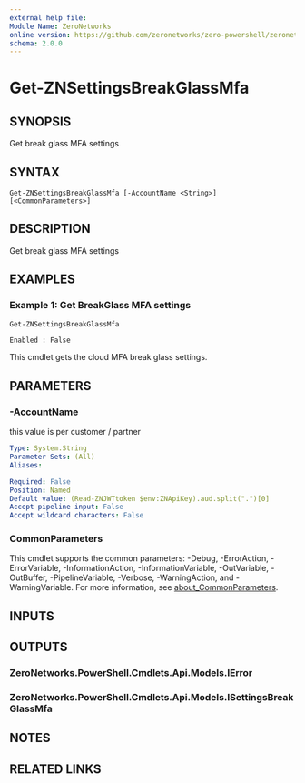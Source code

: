 ```yaml
---
external help file:
Module Name: ZeroNetworks
online version: https://github.com/zeronetworks/zero-powershell/zeronetworks/get-znsettingsbreakglassmfa
schema: 2.0.0
---
```


# Get-ZNSettingsBreakGlassMfa

## SYNOPSIS
Get break glass MFA settings

## SYNTAX

```
Get-ZNSettingsBreakGlassMfa [-AccountName <String>] [<CommonParameters>]
```

## DESCRIPTION
Get break glass MFA settings

## EXAMPLES

### Example 1: Get BreakGlass MFA settings
```powershell
Get-ZNSettingsBreakGlassMfa
```

```output
Enabled : False
```

This cmdlet gets the cloud MFA break glass settings.

## PARAMETERS

### -AccountName
this value is per customer / partner

```yaml
Type: System.String
Parameter Sets: (All)
Aliases:

Required: False
Position: Named
Default value: (Read-ZNJWTtoken $env:ZNApiKey).aud.split(".")[0]
Accept pipeline input: False
Accept wildcard characters: False
```

### CommonParameters
This cmdlet supports the common parameters: -Debug, -ErrorAction, -ErrorVariable, -InformationAction, -InformationVariable, -OutVariable, -OutBuffer, -PipelineVariable, -Verbose, -WarningAction, and -WarningVariable. For more information, see [about_CommonParameters](http://go.microsoft.com/fwlink/?LinkID=113216).

## INPUTS

## OUTPUTS

### ZeroNetworks.PowerShell.Cmdlets.Api.Models.IError

### ZeroNetworks.PowerShell.Cmdlets.Api.Models.ISettingsBreakGlassMfa

## NOTES

## RELATED LINKS

